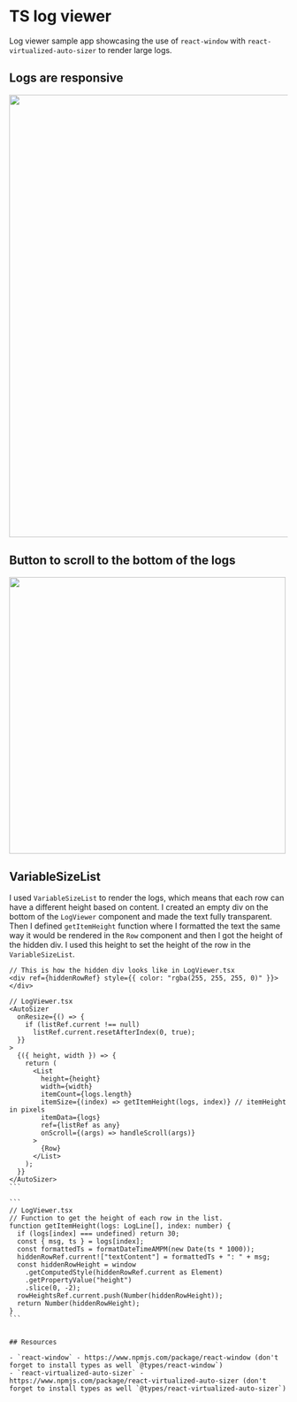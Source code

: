 # TS log viewer

Log viewer sample app showcasing the use of `react-window` with `react-virtualized-auto-sizer` to render large logs.

## Logs are responsive

<img src="public/videos/responsive.gif" width="800" />

## Button to scroll to the bottom of the logs

<img src="public/videos/new-logs.gif" height="500" />

## VariableSizeList

I used `VariableSizeList` to render the logs, which means that each row can have a different height based on content. I created an empty div on the bottom of the `LogViewer` component and made the text fully transparent. Then I defined `getItemHeight` function where I formatted the text the same way it would be rendered in the `Row` component and then I got the height of the hidden div. I used this height to set the height of the row in the `VariableSizeList`.

```tsx
// This is how the hidden div looks like in LogViewer.tsx
<div ref={hiddenRowRef} style={{ color: "rgba(255, 255, 255, 0)" }}></div>
```

````tsx
// LogViewer.tsx
<AutoSizer
  onResize={() => {
    if (listRef.current !== null)
      listRef.current.resetAfterIndex(0, true);
  }}
>
  {({ height, width }) => {
    return (
      <List
        height={height}
        width={width}
        itemCount={logs.length}
        itemSize={(index) => getItemHeight(logs, index)} // itemHeight in pixels
        itemData={logs}
        ref={listRef as any}
        onScroll={(args) => handleScroll(args)}
      >
        {Row}
      </List>
    );
  }}
</AutoSizer>
```

```
// LogViewer.tsx
// Function to get the height of each row in the list.
function getItemHeight(logs: LogLine[], index: number) {
  if (logs[index] === undefined) return 30;
  const { msg, ts } = logs[index];
  const formattedTs = formatDateTimeAMPM(new Date(ts * 1000));
  hiddenRowRef.current!["textContent"] = formattedTs + ": " + msg;
  const hiddenRowHeight = window
    .getComputedStyle(hiddenRowRef.current as Element)
    .getPropertyValue("height")
    .slice(0, -2);
  rowHeightsRef.current.push(Number(hiddenRowHeight));
  return Number(hiddenRowHeight);
}
```


## Resources

- `react-window` - https://www.npmjs.com/package/react-window (don't forget to install types as well `@types/react-window`)
- `react-virtualized-auto-sizer` - https://www.npmjs.com/package/react-virtualized-auto-sizer (don't forget to install types as well `@types/react-virtualized-auto-sizer`)
````
